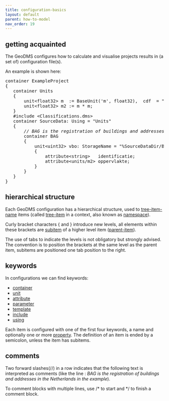 ```yaml
---
title: configuration-basics
layout: default
parent: how-to-model
nav_order: 19
---
```

## getting acquainted

The GeoDMS configures how to calculate and visualise projects results in (a set of) configuration file(s).

An example is shown here:

<pre>
container ExampleProject
{
   container Units
   {
       unit&lt;float32&gt; m  := BaseUnit('m', float32),  cdf  = "Classifications/M3K/Classes";
       unit&lt;float32&gt; m2 := m * m;
   }
   #include &lt;Classifications.dms&gt;
   container SourceData: Using = "Units"
   {
       <I>// BAG is the registration of buildings and addresses in the Netherlands</I>
       container BAG
       {
           unit&lt;uint32> vbo: StorageName = "%SourceDataDir/BagSnapshot/20190101/vbo.fss"
           {
               attribute&lt;string&gt;   identificatie;
               attribute&lt;units/m2&gt; oppervlakte;
           }
       }
   }
}
</pre>

## hierarchical structure

Each GeoDMS configuration has a hierarchical structure, used to [tree-item-name](tree-item-name) items (called [tree-item](tree-item) in a context, also known as [namespace](namespace)).

Curly bracket characters { and } introduce new levels, all elements within these brackets are [subitem](subitem) of a higher level item ([parent-item](parent-item)).

The use of tabs to indicate the levels is not obligatory but strongly advised. The convention is to position the brackets at the same level as the parent item, subitems are positioned one tab position to the right.

## keywords

In configurations we can find keywords:

- [container](container)
- [unit](unit)
- [attribute](attribute)
- [parameter](parameter)
- [template](template)
- [include](include)
- [using](using)

Each item is configured with one of the first four keywords, a name and optionally one or more [property](property). The definition of an item is ended by a semicolon, unless the item has subitems.

## comments

Two forward slashes(//) in a row indicates that the following text is interpreted as comments (like the line : _BAG is the registration of buildings and addresses in the Netherlands in the example_).

To comment blocks with multiple lines, use /\* to start and \*/ to finish a comment block.